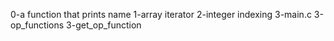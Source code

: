 0-a function that prints name
1-array iterator
2-integer indexing
3-main.c
3-op_functions
3-get_op_function
